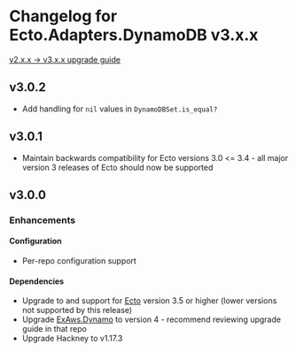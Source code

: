 # Changelog for Ecto.Adapters.DynamoDB v3.x.x

[v2.x.x -> v3.x.x upgrade guide](/upgrade_guides/version_3_upgrade_guide.md)

## v3.0.2

- Add handling for `nil` values in `DynamoDBSet.is_equal?`

## v3.0.1

- Maintain backwards compatibility for Ecto versions 3.0 <= 3.4 - all major version 3 releases of Ecto should now be supported

## v3.0.0

### Enhancements

#### Configuration

- Per-repo configuration support

#### Dependencies

- Upgrade to and support for [Ecto](https://github.com/elixir-ecto/ecto) version 3.5 or higher (lower versions not supported by this release)
- Upgrade [ExAws.Dynamo](https://github.com/ex-aws/ex_aws_dynamo) to version 4 - recommend reviewing upgrade guide in that repo
- Upgrade Hackney to v1.17.3
